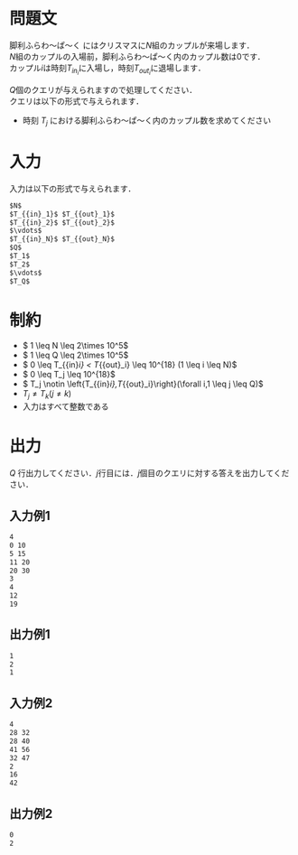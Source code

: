 # 問題文
脚利ふらわ～ぱ～く にはクリスマスに$N$組のカップルが来場します．  
$N$組のカップルの入場前，脚利ふらわ～ぱ～く内のカップル数は$0$です．  
カップル$i$は時刻$T_{{in}_i}$に入場し，時刻$T_{{out}_i}$に退場します．  

$Q$個のクエリが与えられますので処理してください．  
クエリは以下の形式で与えられます．
- 時刻 $T_j$ における脚利ふらわ～ぱ～く内のカップル数を求めてください

# 入力
入力は以下の形式で与えられます．
```md
$N$  
$T_{{in}_1}$ $T_{{out}_1}$  
$T_{{in}_2}$ $T_{{out}_2}$  
$\vdots$  
$T_{{in}_N}$ $T_{{out}_N}$  
$Q$  
$T_1$  
$T_2$  
$\vdots$  
$T_Q$  

```
# 制約
- $ 1 \leq N \leq 2\times 10^5$
- $ 1 \leq Q \leq 2\times 10^5$
- $ 0 \leq T_{{in}_i} < T_{{out}_i} \leq  10^{18} (1 \leq i \leq N)$
- $ 0 \leq T_j \leq  10^{18}$
- $  T_j \notin  \left\{T_{{in}_i},T_{{out}_i}\right\}(\forall i,1 \leq j \leq Q)$
- $T_j \neq T_k(j \neq k)$
- 入力はすべて整数である


# 出力
$Q$ 行出力してください．$j$行目には．$j$個目のクエリに対する答えを出力してください．

## 入力例1
```md
4  
0 10  
5 15  
11 20  
20 30  
3  
4  
12  
19
```

## 出力例1
```md
1  
2  
1
```
## 入力例2
```md
4  
28 32  
28 40  
41 56  
32 47  
2  
16  
42
```

## 出力例2
```md
0  
2  
```

